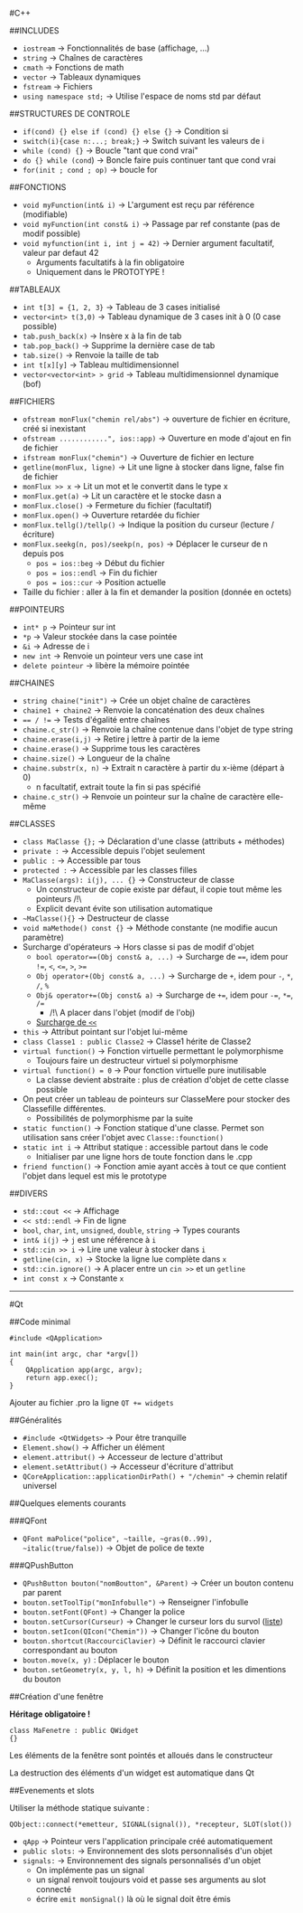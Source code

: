 #C++

##INCLUDES
* `iostream` -> Fonctionnalités de base (affichage, ...)
* `string` -> Chaînes de caractères
* `cmath`	-> Fonctions de math
* `vector` -> Tableaux dynamiques
* `fstream` -> Fichiers
* `using namespace std;` -> Utilise l'espace de noms std par défaut



##STRUCTURES DE CONTROLE
* `if(cond) {} else if (cond) {} else {}`	-> Condition si
* `switch(i){case n:...; break;}` -> Switch suivant les valeurs de i
* `while (cond) {}` -> Boucle "tant que cond vrai"
* `do {} while (cond`) -> Boncle faire puis continuer tant que cond vrai
* `for(init ; cond ; op)`	-> boucle for



##FONCTIONS
* `void myFunction(int& i)` -> L'argument est reçu par référence (modifiable)
* `void myFunction(int const& i)`	-> Passage par ref constante (pas de modif possible)
* `void myfunction(int i, int j = 42)` -> Dernier argument facultatif, valeur par defaut 42
	* Arguments facultatifs à la fin obligatoire
	* Uniquement dans le PROTOTYPE !



##TABLEAUX
* `int t[3] = {1, 2, 3}` -> Tableau de 3 cases initialisé
* `vector<int> t(3,0)` -> Tableau dynamique de 3 cases init à 0 (0 case possible)
* `tab.push_back(x)` -> Insère x à la fin de tab
* `tab.pop_back()` -> Supprime la dernière case de tab
* `tab.size()` -> Renvoie la taille de tab
* `int t[x][y]` -> Tableau multidimensionnel
* `vector<vector<int> > grid` -> Tableau multidimensionnel dynamique (bof)



##FICHIERS
* `ofstream monFlux("chemin rel/abs")` -> ouverture de fichier en écriture, créé si inexistant
* `ofstream ............", ios::app)` -> Ouverture en mode d'ajout en fin de fichier
* `ifstream monFlux("chemin")` -> Ouverture de fichier en lecture
* `getline(monFlux, ligne)` -> Lit une ligne à stocker dans ligne, false fin de fichier
* `monFlux >> x` -> Lit un mot et le convertit dans le type x
* `monFlux.get(a)` -> Lit un caractère et le stocke dasn a
* `monFlux.close()` -> Fermeture du fichier (facultatif)
* `monFlux.open()` -> Ouverture retardée du fichier
* `monFlux.tellg()/tellp()` -> Indique la position du curseur (lecture / écriture)
* `monFlux.seekg(n, pos)/seekp(n, pos)` -> Déplacer le curseur de n depuis pos
	* `pos = ios::beg` -> Début du fichier
	* `pos = ios::endl` -> Fin du fichier
	* `pos = ios::cur` -> Position actuelle
* Taille du fichier : aller à la fin et demander la position (donnée en octets)



##POINTEURS
* `int* p` -> Pointeur sur int
* `*p` -> Valeur stockée dans la case pointée
* `&i` -> Adresse de i
* `new int` -> Renvoie un pointeur vers une case int
* `delete pointeur` -> libère la mémoire pointée



##CHAINES
* `string chaine("init")` -> Crée un objet chaîne de caractères
* `chaine1 + chaine2` -> Renvoie la concaténation des deux chaînes
* `== / !=` -> Tests d'égalité entre chaînes
* `chaine.c_str()` -> Renvoie la chaîne contenue dans l'objet de type string
* `chaine.erase(i,j)`	-> Retire j lettre à partir de la ieme
* `chaine.erase()` -> Supprime tous les caractères
* `chaine.size()` -> Longueur de la chaîne
* `chaine.substr(x, n)` -> Extrait n caractère à partir du x-ième (départ à 0)
	* n facultatif, extrait toute la fin si pas spécifié
* `chaine.c_str()` -> Renvoie un pointeur sur la chaîne de caractère elle-même



##CLASSES
* `class MaClasse {};` -> Déclaration d'une classe (attributs + méthodes)
* `private :` -> Accessible depuis l'objet seulement
* `public :` -> Accessible par tous
* `protected :` -> Accessible par les classes filles
* `MaClasse(args): i(j), ... {}` -> Constructeur de classe
	* Un constructeur de copie existe par défaut, il copie tout même les pointeurs /!\
	* Explicit devant évite son utilisation automatique
* `~MaClasse(){}` -> Destructeur de classe
* `void maMethode() const {}` -> Méthode constante (ne modifie aucun paramètre)
* Surcharge d'opérateurs -> Hors classe si pas de modif d'objet
	* `bool operator==(Obj const& a, ...)` -> Surcharge de `==`, idem pour `!=`, `<`, `<=`, `>`, `>=`
	* `Obj operator+(Obj const& a, ...)` -> Surcharge de `+`, idem pour `-`, `*`, `/`, `%`
	* `Obj& operator+=(Obj const& a)` -> Surcharge de `+=`, idem pour `-=`, `*=`, `/=`
		* /!\ A placer dans l'objet (modif de l'obj)
	* [Surcharge de `<<`](https://openclassrooms.com/courses/programmez-avec-le-langage-c/la-surcharge-d-operateurs#/id/r-1897890)
* `this` -> Attribut pointant sur l'objet lui-même
* `class Classe1 : public Classe2` -> Classe1 hérite de Classe2
* `virtual function()` -> Fonction virtuelle permettant le polymorphisme
	* Toujours faire un destructeur virtuel si polymorphisme
* `virtual function() = 0` -> Pour fonction virtuelle pure inutilisable
	* La classe devient abstraite : plus de création d'objet de cette classe possible
* On peut créer un tableau de pointeurs sur ClasseMere pour stocker des Classefille différentes.
	* Possibilités de polymorphisme par la suite
* `static function()` -> Fonction statique d'une classe. Permet son utilisation sans créer l'objet avec `Classe::founction()`
* `static int i` -> Attribut statique : accessible partout dans le code	
	* Initialiser par une ligne hors de toute fonction dans le .cpp
* `friend function()` -> Fonction amie ayant accès à tout ce que contient l'objet dans lequel est mis le prototype




##DIVERS
* `std::cout <<` -> Affichage
* `<< std::endl` -> Fin de ligne
* `bool`, `char`, `int`, `unsigned`, `double`, `string` -> Types courants
* `int& i(j)` -> `j` est une référence à `i`
* `std::cin >> i` -> Lire une valeur à stocker dans `i`
* `getline(cin, x)` -> Stocke la ligne lue complète dans `x`
* `std::cin.ignore()` -> A placer entre un `cin >>` et un `getline`
* `int const x` -> Constante `x`

----------------

#Qt

##Code minimal

	#include <QApplication>
	 
	int main(int argc, char *argv[])
	{
	    QApplication app(argc, argv);
	    return app.exec();
	}

Ajouter au fichier .pro la ligne `QT += widgets`

##Généralités

* `#include <QtWidgets>` -> Pour être tranquille
* `Element.show()` -> Afficher un élément
* `element.attribut()` -> Accesseur de lecture d'attribut
* `element.setAttribut()` -> Accesseur d'écriture d'attribut
* `QCoreApplication::applicationDirPath() + "/chemin"` -> chemin relatif universel


##Quelques elements courants

###QFont

* `QFont maPolice("police", ~taille, ~gras(0..99), ~italic(true/false))` -> Objet de police de texte


###QPushButton

* `QPushButton bouton("nomBoutton", &Parent)` -> Créer un bouton contenu par parent
* `bouton.setToolTip("monInfobulle")` -> Renseigner l'infobulle
* `bouton.setFont(QFont)` -> Changer la police
* `bouton.setCursor(Curseur)` -> Changer le curseur lors du survol ([liste](http://qt-project.org/doc/qt.html#CursorShape-enum))
* `bouton.setIcon(QIcon("Chemin"))` -> Changer l'icône du bouton
* `bouton.shortcut(RaccourciClavier)` -> Définit le raccourci clavier correspondant au bouton
* `bouton.move(x, y)` : Déplacer le bouton
* `bouton.setGeometry(x, y, l, h)` -> Définit la position et les dimentions du bouton


##Création d'une fenêtre

**Héritage obligatoire !**

	class MaFenetre : public QWidget
	{}

Les éléments de la fenêtre sont pointés et alloués dans le constructeur

La destruction des éléments d'un widget est automatique dans Qt

##Evenements et slots

Utiliser la méthode statique suivante :

	QObject::connect(*emetteur, SIGNAL(signal()), *recepteur, SLOT(slot())

* `qApp` -> Pointeur vers l'application principale créé automatiquement
* `public slots:` -> Environnement des slots personnalisés d'un objet
* `signals:` -> Environnement des signals personnalisés d'un objet
	* On implémente pas un signal
	* un signal renvoit toujours void et passe ses arguments au slot connecté
	* écrire `emit monSignal()` là où le signal doit être émis